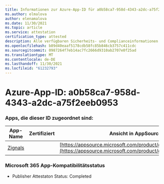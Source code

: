 ```yaml
---
title: Informationen zur Azure-App-ID für a0b58ca7-958d-4343-a2dc-a75f2eeb0953
ms.author: elmalova
author: elenamalova
ms.date: 11/30/2021
ms.topic: article
ms.service: attestation
certification_type: attested
description: Alle verfügbaren Sicherheits- und Complianceinformationen für a0b58ca7-958d-4343-a2dc-a75f2eeb0953.
ms.openlocfilehash: b89d40eaaf5178cdb58fc85b846cb3757c411cdc
ms.sourcegitcommit: 0987264f7eb14ac7fc2666d9310ab2707e0f25ad
ms.translationtype: MT
ms.contentlocale: de-DE
ms.lasthandoff: 11/30/2021
ms.locfileid: "61232793"
---
```

# <a name="azure-app-id-a0b58ca7-958d-4343-a2dc-a75f2eeb0953"></a>Azure-App-ID: a0b58ca7-958d-4343-a2dc-a75f2eeb0953


### <a name="apps-associated-with-this-id"></a>Apps, die dieser ID zugeordnet sind:
| **App-Name** | **Zertifiziert** | **Ansicht in AppSource** |
|--------------|---------------|-----------------------|
| [Zignals](https://docs.microsoft.com/microsoft-365-app-certification/forward/WA200003201) |  | [https://appsource.microsoft.com/product/office/WA200003201](https://appsource.microsoft.com/product/office/WA200003201) |

### <a name="microsoft-365-app-compliance-status"></a>Microsoft 365 App-Kompatibilitätsstatus
- Publisher Attestaton Status: Completed
